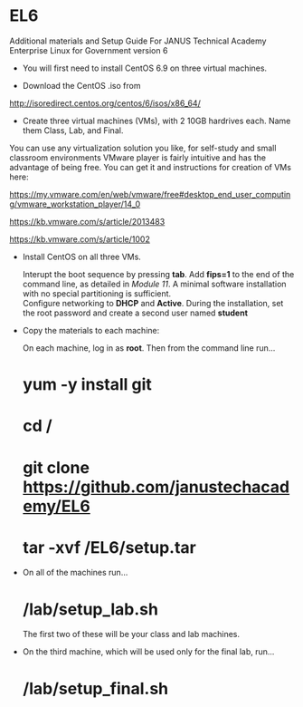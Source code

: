 # EL6

Additional materials and Setup Guide
For JANUS Technical Academy
Enterprise Linux for Government 
version 6



* You will first need to install CentOS 6.9 on three virtual machines.

* Download the CentOS .iso from 

http://isoredirect.centos.org/centos/6/isos/x86_64/

* Create three virtual machines (VMs), with 2 10GB hardrives each.  Name them Class, Lab, and Final.

You can use any virtualization solution you like, for self-study and small classroom environments VMware player is fairly intuitive and has the advantage of being free.  You can get it and instructions for creation of VMs here: 

https://my.vmware.com/en/web/vmware/free#desktop_end_user_computing/vmware_workstation_player/14_0

https://kb.vmware.com/s/article/2013483

https://kb.vmware.com/s/article/1002
	

* Install CentOS on all three VMs.

	Interupt the boot sequence by pressing **tab**.  Add **fips=1** to the end of the command line, as detailed in *Module 11*.
	A minimal software installation with no special partitioning is sufficient.  
	Configure networking to **DHCP** and **Active**.
	During the installation, set the root password and create a second user named **student**
	
*  Copy the materials to each machine:

	On each machine, log in as **root**.  Then from the command line run...
	
	# yum -y install git
	# cd /
	# git clone https://github.com/janustechacademy/EL6
	# tar -xvf /EL6/setup.tar
	
* On all of the machines run...
	# /lab/setup_lab.sh
	The first two of these will be your class and lab machines.

* On the third machine, which will be used only for the final lab, run...

	# /lab/setup_final.sh


